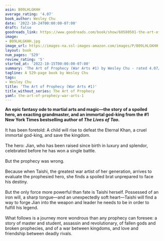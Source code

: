 ```yaml
---
asin: B09LHLGKHH
average_rating: '4.07'
book_author: Wesley Chu
date: '2022-10-24T00:00:00-07:00'
draft: false
goodreads_link: https://www.goodreads.com/book/show/60580501-the-art-of-prophecy
image:
- B09LHLGKHH.jpg
image_url: https://images-na.ssl-images-amazon.com/images/P/B09LHLGKHH.01._SCLZZZZZZZ.jpg
layout: book
num_pages: '529'
review_rating: '5'
started_at: '2022-10-15T00:00:00-07:00'
summary: 'The Art of Prophecy (War Arts #1) by Wesley Chu - rated 4.07/5 on Goodreads'
tagline: A 529-page book by Wesley Chu
tags:
- Wesley Chu
title: 'The Art of Prophecy (War Arts #1)'
title_without_series: The Art of Prophecy
yaml: the-art-of-prophecy-war-arts-1
---
```


<b>An epic fantasy ode to martial arts and magic—the story of a spoiled hero, an exacting grandmaster, and an immortal god-king from the #1 New York Times bestselling author of <i>The Lives of Tao</i>.</b><br /><br />It has been foretold: A child will rise to defeat the Eternal Khan, a cruel immortal god-king, and save the kingdom. <br /> <br />The hero: Jian, who has been raised since birth in luxury and splendor, celebrated before he has won a single battle. <br /> <br />But the prophecy was wrong. <br /> <br />Because when Taishi, the greatest war artist of her generation, arrives to evaluate the prophesied hero, she finds a spoiled brat unprepared to face his destiny. <br /> <br />But the only force more powerful than fate is Taishi herself. Possessed of an iron will, a sharp tongue—and an unexpectedly soft heart—Taishi will find a way to forge Jian into the weapon and leader he needs to be in order to fulfill his legend. <br /> <br />What follows is a journey more wondrous than any prophecy can foresee: a story of master and student, assassin and revolutionary, of fallen gods and broken prophecies, and of a war between kingdoms, and love and friendship between deadly rivals.